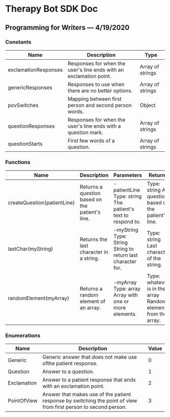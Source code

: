 # Therapy Bot SDK Doc

## Programming for Writers — 4/19/2020

### Constants

| Name | Description | Type |
|---|---|---|
| exclamationResponses | Responses for when the user's line ends with an exclamation point. | Array of strings |
| genericResponses | Responses to use when there are no better options. | Array of strings |
| povSwitches | Mapping between first person and second person words. | Object |
| questionResponses | Responses for when the user's line ends with a question mark. | Array of strings |
| questionStarts  | First few words of a question. | Array of strings |

### Functions

| Name  | Description | Parameters | Returns |
|---|---|---|---|
| createQuestion(patientLine) | Returns a question based on the patient's line. | \-patientLine Type: string The patient's text to respond to. | Type: string A question based on the patient's line. |
| lastChar(myString) | Returns the last character in a string. | \-myString Type: String String to return last character for. | Type: string Last character of the string. |
| randomElement(myArray) | Returns a random element of an array. | \-myArray Type: array Array with one or more elements. | Type: whatever is in the array Random element from the array. |

### Enumerations

| Name | Description | Value |
|---|---|---|
| Generic | Generic answer that does not make use ofthe patient response.  | 0  |
| Question | Answer to a question.  | 1  |
| Exclamation | Answer to a patient response that ends with an exclamation point.   | 2  |
| PointOfView | Answer that makes use of the patient response by switching the point of view from first person to second person. | 3 |
